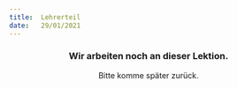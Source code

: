 ```yaml
---
title:  Lehrerteil
date:   29/01/2021
---
```


### <center>Wir arbeiten noch an dieser Lektion.</center>
<center>Bitte komme später zurück.</center>